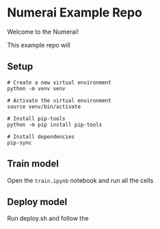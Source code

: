 # Numerai Example Repo

Welcome to the Numerai!

This example repo will

## Setup

```
# Create a new virtual environment
python -m venv venv

# Activate the virtual environment
source venv/bin/activate

# Install pip-tools
python -m pip install pip-tools

# Install dependencies
pip-sync
```

## Train model

Open the `train.ipynb` notebook and run all the cells

## Deploy model

Run deploy.sh and follow the
